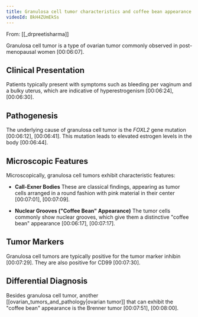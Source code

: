 ```yaml
---
title: Granulosa cell tumor characteristics and coffee bean appearance
videoId: BkH4ZUmEkSs
---
```


From: [[_drpreetisharma]] <br/> 

Granulosa cell tumor is a type of ovarian tumor commonly observed in post-menopausal women <a class="yt-timestamp" data-t="00:06:07">[00:06:07]</a>.

## Clinical Presentation
Patients typically present with symptoms such as bleeding per vaginum and a bulky uterus, which are indicative of hyperestrogenism <a class="yt-timestamp" data-t="00:06:24">[00:06:24]</a>, <a class="yt-timestamp" data-t="00:06:30">[00:06:30]</a>.

## Pathogenesis
The underlying cause of granulosa cell tumor is the *FOXL2* gene mutation <a class="yt-timestamp" data-t="00:06:12">[00:06:12]</a>, <a class="yt-timestamp" data-t="00:06:41">[00:06:41]</a>. This mutation leads to elevated estrogen levels in the body <a class="yt-timestamp" data-t="00:06:44">[00:06:44]</a>.

## Microscopic Features
Microscopically, granulosa cell tumors exhibit characteristic features:

*   **Call-Exner Bodies**
    These are classical findings, appearing as tumor cells arranged in a round fashion with pink material in their center <a class="yt-timestamp" data-t="00:07:01">[00:07:01]</a>, <a class="yt-timestamp" data-t="00:07:09">[00:07:09]</a>.

*   **Nuclear Grooves ("Coffee Bean" Appearance)**
    The tumor cells commonly show nuclear grooves, which give them a distinctive "coffee bean" appearance <a class="yt-timestamp" data-t="00:06:17">[00:06:17]</a>, <a class="yt-timestamp" data-t="00:07:17">[00:07:17]</a>.

## Tumor Markers
Granulosa cell tumors are typically positive for the tumor marker inhibin <a class="yt-timestamp" data-t="00:07:29">[00:07:29]</a>. They are also positive for CD99 <a class="yt-timestamp" data-t="00:07:30">[00:07:30]</a>.

## Differential Diagnosis
Besides granulosa cell tumor, another [[ovarian_tumors_and_pathology|ovarian tumor]] that can exhibit the "coffee bean" appearance is the Brenner tumor <a class="yt-timestamp" data-t="00:07:51">[00:07:51]</a>, <a class="yt-timestamp" data-t="00:08:00">[00:08:00]</a>.